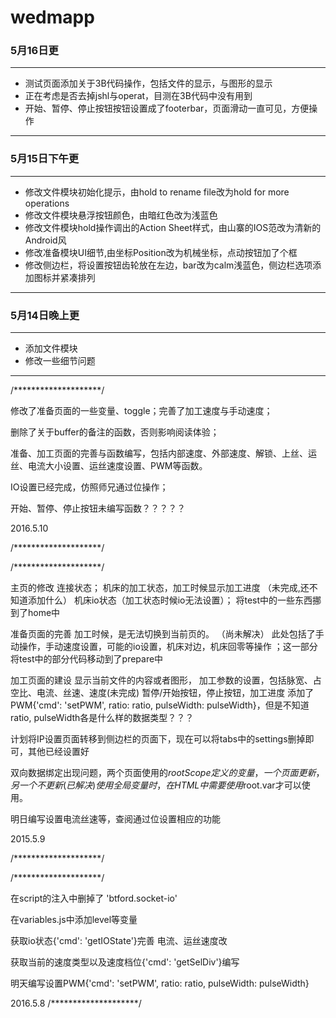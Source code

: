 # wedmapp

### 5月16日更

----------
* 测试页面添加关于3B代码操作，包括文件的显示，与图形的显示
* 正在考虑是否去掉jshl与operat，目测在3B代码中没有用到
* 开始、暂停、停止按钮按钮设置成了footerbar，页面滑动一直可见，方便操作

----------




### 5月15日下午更

----------
* 修改文件模块初始化提示，由hold to rename file改为hold for more operations
* 修改文件模块悬浮按钮颜色，由暗红色改为浅蓝色
* 修改文件模块hold操作调出的Action Sheet样式，由山寨的IOS范改为清新的Android风
* 修改准备模块UI细节,由坐标Position改为机械坐标，点动按钮加了个框
* 修改侧边栏，将设置按钮齿轮放在左边，bar改为calm浅蓝色，侧边栏选项添加图标并紧凑排列

----------

### 5月14日晚上更

----------
* 添加文件模块
* 修改一些细节问题

----------


/********************/


修改了准备页面的一些变量、toggle；完善了加工速度与手动速度；


删除了关于buffer的备注的函数，否则影响阅读体验；


准备、加工页面的完善与函数编写，包括内部速度、外部速度、解锁、上丝、运丝、电流大小设置、运丝速度设置、PWM等函数。


IO设置已经完成，仿照师兄通过位操作；


开始、暂停、停止按钮未编写函数？？？？？


2016.5.10

/********************/

/********************/

主页的修改
连接状态；
机床的加工状态，加工时候显示加工进度        （未完成,还不知道添加什么）
机床io状态（加工状态时候io无法设置）；
将test中的一些东西挪到了home中

准备页面的完善
加工时候，是无法切换到当前页的。    （尚未解决）
此处包括了手动操作，手动速度设置，可能的io设置，机床对边，机床回零等操作 ；这一部分将test中的部分代码移动到了prepare中


加工页面的建设
显示当前文件的内容或者图形，
加工参数的设置，包括脉宽、占空比、电流、丝速、速度(未完成)
暂停/开始按钮，停止按钮，加工进度
添加了PWM{'cmd': 'setPWM', ratio: ratio, pulseWidth: pulseWidth}，但是不知道ratio, pulseWidth各是什么样的数据类型？？？


计划将IP设置页面转移到侧边栏的页面下，现在可以将tabs中的settings删掉即可，其他已经设置好


双向数据绑定出现问题，两个页面使用的$rootScope定义的变量，一个页面更新，另一个不更新(已解决)
使用全局变量时，在HTML中需要使用$root.var才可以使用。


明日编写设置电流丝速等，查阅通过位设置相应的功能

2015.5.9

/********************/

/********************/

在script的注入中删掉了 'btford.socket-io'

在variables.js中添加level等变量

获取io状态{'cmd': 'getIOState'}完善
电流、运丝速度改

获取当前的速度类型以及速度档位{'cmd': 'getSelDiv'}编写

明天编写设置PWM{'cmd': 'setPWM', ratio: ratio, pulseWidth: pulseWidth}


2016.5.8
/********************/